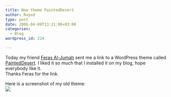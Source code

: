 ```yaml
---
title: New theme PaintedDesert
author: Rayed
type: post
date: 2006-04-09T13:21:06+03:00
categories:
  - Blog
wordpress_id: 224

---
```

<p>Today my friend <a href="http://www.tivity.info/wordpress/">Feras Al-Jumah</a> sent me a link to a WordPress theme called <a href="http://jtkconsulting.com/PaintedDesert/?p=6">PaintedDesert</a>. I liked it so much that I installed it on my blog, hope everybody like it.<br />
Thanks Feras for the link.</p>
<p>Here is a screenshot of my old theme:<br />
<a href="/upload/2006-04-09/kubrick.jpg"><img src="/static/upload/2006-04-09/kubrick-small.jpg" border="0" /></a></p>
